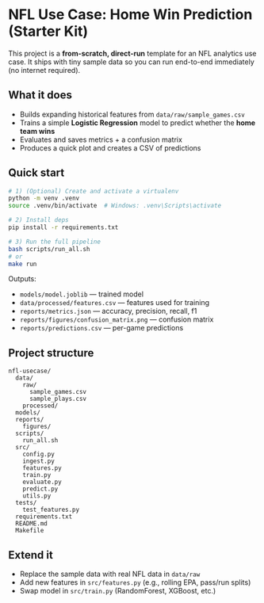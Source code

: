 # NFL Use Case: Home Win Prediction (Starter Kit)

This project is a **from-scratch, direct-run** template for an NFL analytics use case.
It ships with tiny sample data so you can run end-to-end immediately (no internet required).

## What it does
- Builds expanding historical features from `data/raw/sample_games.csv`
- Trains a simple **Logistic Regression** model to predict whether the **home team wins**
- Evaluates and saves metrics + a confusion matrix
- Produces a quick plot and creates a CSV of predictions

## Quick start
```bash
# 1) (Optional) Create and activate a virtualenv
python -m venv .venv
source .venv/bin/activate  # Windows: .venv\Scripts\activate

# 2) Install deps
pip install -r requirements.txt

# 3) Run the full pipeline
bash scripts/run_all.sh
# or
make run
```

Outputs:
- `models/model.joblib` — trained model
- `data/processed/features.csv` — features used for training
- `reports/metrics.json` — accuracy, precision, recall, f1
- `reports/figures/confusion_matrix.png` — confusion matrix
- `reports/predictions.csv` — per-game predictions

## Project structure
```
nfl-usecase/
  data/
    raw/
      sample_games.csv
      sample_plays.csv
    processed/
  models/
  reports/
    figures/
  scripts/
    run_all.sh
  src/
    config.py
    ingest.py
    features.py
    train.py
    evaluate.py
    predict.py
    utils.py
  tests/
    test_features.py
  requirements.txt
  README.md
  Makefile
```

## Extend it
- Replace the sample data with real NFL data in `data/raw`
- Add new features in `src/features.py` (e.g., rolling EPA, pass/run splits)
- Swap model in `src/train.py` (RandomForest, XGBoost, etc.)
